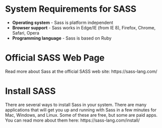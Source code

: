 <h1>System Requirements for SASS</h1>
<ul>
  <li><b>Operating system</b> - Sass is platform independent</li>
  <li><b>Browser support</b> - Sass works in Edge/IE (from IE 8), Firefox, Chrome, Safari, Opera</li>
  <li><b>Programming language</b> - Sass is based on Ruby</li>
</ul>
<h1>Official SASS Web Page</h1>
Read more about Sass at the official SASS web site: https://sass-lang.com/
<h1>Install SASS</h1>
There are several ways to install Sass in your system. There are many applications that will get you up and running with Sass in a few minutes for Mac, Windows, and Linux. Some of these are free, but some are paid apps.
<br>
You can read more about them here: https://sass-lang.com/install/
